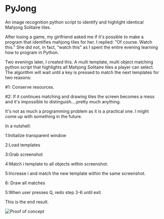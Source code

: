 # PyJong
An image recognition python script to identify and highlight identical Mahjong Solitaire tiles. 

After losing a game, my girlfriend asked me if it's possible to make a program that identifies mahjong tiles for her. 
I replied: "Of course. Watch this."
She did not, in fact, "watch this" as I spent the entire evening learning how to program in Python. 

Two evenings later, I created this. A multi template, multi object matching python script that highlights all Mahjong Solitaire tiles a player can select. 
The algorithm will wait until a key is pressed to match the next templates for two reasons:

#1: Conserve resources. 

#2: If it continues matching and drawing tiles the screen becomes a mess and it's impossible to distinguish....pretty much anything. 

It's not as much a programming problem as it is a practical one. I might come up with something in the future. 

In a nutshell:

1:Initialize transparent window

2:Load templates

3:Grab screenshot

4:Match i template to all objects within screenshot.

5:Increase i and match the new template within the same screenshot. 

6: Draw all matches 

5:When user presses Q, redo step 3-6 until exit. 

This is the end result. 


![Proof of concept](https://i.imgur.com/ZyWxQFE.png)
